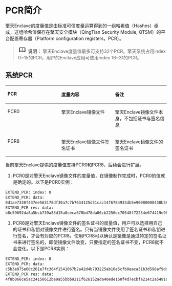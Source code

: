 # PCR简介<a name="ecs_03_1410"></a>

擎天Enclave的度量值是由标准可信度量运算得到的一组哈希值（Hashes）组成，这组哈希值保存在擎天安全模块（QingTian Security Module, QTSM）的平台配置寄存器（Platform configuration registers，PCR）。

>![](public_sys-resources/icon-note.gif) **说明：** 
>擎天Enclave度量值最多可支持32个PCR。擎天系统占用index 0\~15的PCR，用户的Enclave应用可使用index 16\~31的PCR。

## 系统PCR<a name="zh-cn_topic_0000001359713190_section171527112615"></a>

<a name="zh-cn_topic_0000001359713190_table1239242172611"></a>
<table><thead align="left"><tr id="zh-cn_topic_0000001359713190_row154034222619"><th class="cellrowborder" valign="top" width="33.33333333333333%" id="mcps1.1.4.1.1"><p id="zh-cn_topic_0000001359713190_p41445531266"><a name="zh-cn_topic_0000001359713190_p41445531266"></a><a name="zh-cn_topic_0000001359713190_p41445531266"></a>PCR</p>
</th>
<th class="cellrowborder" valign="top" width="33.33333333333333%" id="mcps1.1.4.1.2"><p id="zh-cn_topic_0000001359713190_p161443534268"><a name="zh-cn_topic_0000001359713190_p161443534268"></a><a name="zh-cn_topic_0000001359713190_p161443534268"></a>度量内容</p>
</th>
<th class="cellrowborder" valign="top" width="33.33333333333333%" id="mcps1.1.4.1.3"><p id="zh-cn_topic_0000001359713190_p18144185332618"><a name="zh-cn_topic_0000001359713190_p18144185332618"></a><a name="zh-cn_topic_0000001359713190_p18144185332618"></a>备注</p>
</th>
</tr>
</thead>
<tbody><tr id="zh-cn_topic_0000001359713190_row1440104213267"><td class="cellrowborder" valign="top" width="33.33333333333333%" headers="mcps1.1.4.1.1 "><p id="zh-cn_topic_0000001359713190_p17144185382614"><a name="zh-cn_topic_0000001359713190_p17144185382614"></a><a name="zh-cn_topic_0000001359713190_p17144185382614"></a>PCR0</p>
</td>
<td class="cellrowborder" valign="top" width="33.33333333333333%" headers="mcps1.1.4.1.2 "><p id="zh-cn_topic_0000001359713190_p1114416539261"><a name="zh-cn_topic_0000001359713190_p1114416539261"></a><a name="zh-cn_topic_0000001359713190_p1114416539261"></a>擎天Enclave镜像文件</p>
</td>
<td class="cellrowborder" valign="top" width="33.33333333333333%" headers="mcps1.1.4.1.3 "><p id="zh-cn_topic_0000001359713190_p1714475392613"><a name="zh-cn_topic_0000001359713190_p1714475392613"></a><a name="zh-cn_topic_0000001359713190_p1714475392613"></a>擎天Enclave镜像文件本身，不包括证书与签名信息</p>
</td>
</tr>
<tr id="zh-cn_topic_0000001359713190_row1840114292616"><td class="cellrowborder" valign="top" width="33.33333333333333%" headers="mcps1.1.4.1.1 "><p id="zh-cn_topic_0000001359713190_p614418533263"><a name="zh-cn_topic_0000001359713190_p614418533263"></a><a name="zh-cn_topic_0000001359713190_p614418533263"></a>PCR8</p>
</td>
<td class="cellrowborder" valign="top" width="33.33333333333333%" headers="mcps1.1.4.1.2 "><p id="zh-cn_topic_0000001359713190_p61441653182610"><a name="zh-cn_topic_0000001359713190_p61441653182610"></a><a name="zh-cn_topic_0000001359713190_p61441653182610"></a>擎天Enclave镜像文件签名证书</p>
</td>
<td class="cellrowborder" valign="top" width="33.33333333333333%" headers="mcps1.1.4.1.3 "><p id="zh-cn_topic_0000001359713190_p1014455315267"><a name="zh-cn_topic_0000001359713190_p1014455315267"></a><a name="zh-cn_topic_0000001359713190_p1014455315267"></a>擎天Enclave镜像文件的签名证书</p>
</td>
</tr>
</tbody>
</table>

当前擎天Enclave提供的度量值支持PCR0和PCR8，后续会进行扩展。

1.  PCR0是对擎天Enclave镜像文件的度量值，在镜像制作完成时，PCR0的值就是确定的。以下是PCR0实例：

```
EXTEND_PCR: index: 0
EXTEND_PCR: data:  
0d1ae7330f437ee563178df30a7c7b7634125d31cac14f6784933db5e90080008438b38fdbb39c886ffe0586ab099b56
EXTEND_PCR res: data:  
b8c59692da8a5bcb739a83d15a0ceca670bd78da06cb2250ec70548f72254e674419e9888db9c0364a9b88dd58017a62
```

1.  PCR8是对擎天Enclave镜像文件的签名证书的度量值，用户可以选择用自己的证书和私钥对镜像文件进行签名。只有当镜像文件使用了签名证书和私钥进行签名，才会有对应的PCR8。使用PCR8可以确认是镜像是通过特定的签名证书来进行签名的，即使镜像文件改变，只要指定的签名证书不变，PCR8就不会变化。以下是PCR8实例：

```
EXTEND_PCR: index: 8
EXTEND_PCR: data:
c5b3e075e00c261e7fc364f1541067b2a42d4b793225ab10e5cfb8eaca31b3d598af9dd2e491828c2569a9953401abcb
EXTEND_PCR res: data:  
4f8b066ce5ac24150612ba9a55bbb9211f626152ada40ede160f4d7ecbfa214c2a549181f6611a3d16a12ec88a577a01
```

